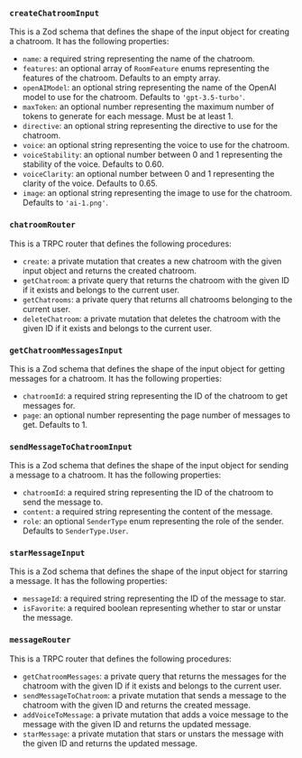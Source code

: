 ### `createChatroomInput`

This is a Zod schema that defines the shape of the input object for creating a chatroom. It has the following properties:

- `name`: a required string representing the name of the chatroom.
- `features`: an optional array of `RoomFeature` enums representing the features of the chatroom. Defaults to an empty array.
- `openAIModel`: an optional string representing the name of the OpenAI model to use for the chatroom. Defaults to `'gpt-3.5-turbo'`.
- `maxToken`: an optional number representing the maximum number of tokens to generate for each message. Must be at least 1.
- `directive`: an optional string representing the directive to use for the chatroom.
- `voice`: an optional string representing the voice to use for the chatroom.
- `voiceStability`: an optional number between 0 and 1 representing the stability of the voice. Defaults to 0.60.
- `voiceClarity`: an optional number between 0 and 1 representing the clarity of the voice. Defaults to 0.65.
- `image`: an optional string representing the image to use for the chatroom. Defaults to `'ai-1.png'`.

### `chatroomRouter`

This is a TRPC router that defines the following procedures:

- `create`: a private mutation that creates a new chatroom with the given input object and returns the created chatroom.
- `getChatroom`: a private query that returns the chatroom with the given ID if it exists and belongs to the current user.
- `getChatrooms`: a private query that returns all chatrooms belonging to the current user.
- `deleteChatroom`: a private mutation that deletes the chatroom with the given ID if it exists and belongs to the current user.

### `getChatroomMessagesInput`

This is a Zod schema that defines the shape of the input object for getting messages for a chatroom. It has the following properties:

- `chatroomId`: a required string representing the ID of the chatroom to get messages for.
- `page`: an optional number representing the page number of messages to get. Defaults to 1.

### `sendMessageToChatroomInput`

This is a Zod schema that defines the shape of the input object for sending a message to a chatroom. It has the following properties:

- `chatroomId`: a required string representing the ID of the chatroom to send the message to.
- `content`: a required string representing the content of the message.
- `role`: an optional `SenderType` enum representing the role of the sender. Defaults to `SenderType.User`.

### `starMessageInput`

This is a Zod schema that defines the shape of the input object for starring a message. It has the following properties:

- `messageId`: a required string representing the ID of the message to star.
- `isFavorite`: a required boolean representing whether to star or unstar the message.

### `messageRouter`

This is a TRPC router that defines the following procedures:

- `getChatroomMessages`: a private query that returns the messages for the chatroom with the given ID if it exists and belongs to the current user.
- `sendMessageToChatroom`: a private mutation that sends a message to the chatroom with the given ID and returns the created message.
- `addVoiceToMessage`: a private mutation that adds a voice message to the message with the given ID and returns the updated message.
- `starMessage`: a private mutation that stars or unstars the message with the given ID and returns the updated message.